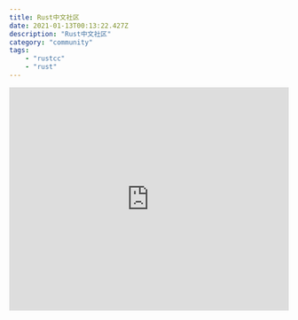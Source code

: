 ```yaml
---
title: Rust中文社区
date: 2021-01-13T00:13:22.427Z
description: "Rust中文社区"
category: "community"
tags:
    - "rustcc"
    - "rust"
---
```

<div style="position: relative; width: 100%; height: 0; padding-bottom: 80%;">
<iframe src="https://rustcc.cn" frameborder="0" allowfullscreen style="position: absolute; top: 0; left: 0; width: 100%; height: 100%;" />
</div>